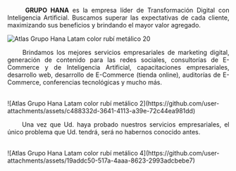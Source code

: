 <p align="justify">&nbsp;&nbsp;&nbsp;&nbsp;&nbsp;<b>GRUPO HANA</b> es la empresa líder de Transformación Digital con Inteligencia Artificial. Buscamos superar las expectativas de cada cliente, maximizando sus beneficios y brindando el mayor valor agregado.<br></p>

![Atlas Grupo Hana Latam color rubí metálico 20](https://github.com/user-attachments/assets/73830f93-efcd-4466-9746-8f7342820dbe)
<p align="justify">&nbsp;&nbsp;&nbsp;&nbsp;&nbsp;Brindamos los mejores servicios empresariales de marketing digital, generación de contenido para las redes sociales, consultorías de E-Commerce y de Inteligencia Artificial, capacitaciones empresariales, desarrollo web, desarrollo de E-Commerce (tienda online), auditorías de E-Commerce, conferencias tecnológicas y mucho más.</p><br> 
![Atlas Grupo Hana Latam color rubí metálico 2](https://github.com/user-attachments/assets/c488332d-3641-4113-a39e-72c44ea981dd)
<p align="justify">&nbsp;&nbsp;&nbsp;&nbsp;&nbsp;Una vez que Ud. haya probado nuestros servicios empresariales, el único problema que Ud. tendrá, será no habernos conocido antes.</p><br>
![Atlas Grupo Hana Latam color rubí metálico 4](https://github.com/user-attachments/assets/19addc50-517a-4aaa-8623-2993adcbebe7)



